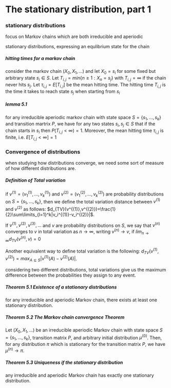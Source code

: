 # The stationary distribution, part 1

### stationary distributions

focus on Markov chains which are both irreducible and aperiodic

stationary distributions, expressing an equlibrium state for the chain

##### hitting times for a markov chain

consider the markov chain $(X_0,X_1,\dots)$ and let $X_0=s_i$ for some fixed but arbitrary state $s_i\in S$. Let $T_{i,j}=min\{n\geq 1:X_n=s_j\}$ with $T_{i,j}=\infty$ if the chain never hits $s_j$. Let $\tau_{i,j}=E[T_{i,j}]$ be the mean hitting time. The hitting time $T_{i,j}$ is the time it takes to reach state $s_j$ when starting from $s_i$

##### lemma 5.1

for any irreducible aperiodic markov chain with state space $S=\{s_1,\dots,s_k\}$ and transition martrix $P$, we have for any two states $s_i,s_j\in S$ that if the chain starts in $s_i$ then $P(T_{i,j}<\infty)=1$. Moreover, the mean hitting time $\tau_{i,j}$ is finite, i.e. $E[T_{i,j}<\infty]=1$

### Convergence of distributions

when studying how distributions converge, we need some sort of measure of how different distributions are.

##### Definition of Total variation

if $v^{(1)}=(v_1^{(1)},\dots,v_k^{(1)})$ and $v^{(2)}=(v_1^{(2)},\dots,v_k^{(2)})$ are probability distributions on $S=\{s_1,\dots,s_k\}$, then we define the total variation distance between $v^{(1)}$ and $v^{(2)}$ as follows: $d_{TV}(v^{(1)},v^{(2)})=\frac{1}{2}\sum\limits_{l=1}^k|v_i^{(1)}-v_i^{(2)}|$.

If $v^{(1)},v^{(2)},v^{(3)},\dots$ and $v$ are probability distributions on $S$, we say that $v^{(n)}$ converges to $v$ in total variation as $n\rightarrow \infty$, writing $v^{(n)}\to v$, if $lim_{n\to\infty}d_{TV}(v^{(n)},v)=0$

Another equivalent way to define total variation is the following: $d_{TV}(v^{(1)},v^{(2)})=max_{A\subseteq S}|v^{(1)}(A)-v^{(2)}(A)|$.

considering two different distributions, total variations give us the maximum difference between the probabilities they assign to any event.

##### Theorem 5.1 Existence of a stationary distributions

for any irreducible and aperiodic Markov chain, there exists at least one stationary distribution.

##### Theorem 5.2 The Markov chain convergence Theorem

Let $(X_0,X_1,\dots)$ be an irreducible aperiodic Markov chain with state space $S=\{s_1,\dots,s_k\}$, transition matrix $P$, and arbitrary initial distribution $\mu^{(0)}$. Then, for any distribution $\pi$ which is stationary for the transition matrix $P$, we have $\mu^{(n)}\to \pi$.

##### Theorem 5.3 Uniqueness if the stationary distribution

any irreducible and aperiodic Markov chain has exactly one stationary distribution.
